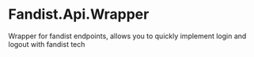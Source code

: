 Fandist.Api.Wrapper
===================

Wrapper for fandist endpoints, allows you to quickly implement login and logout with fandist tech

